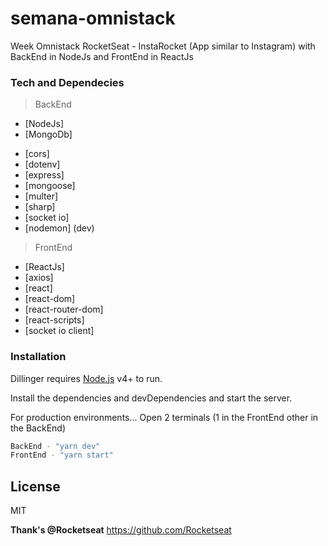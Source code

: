 # semana-omnistack

Week Omnistack RocketSeat - InstaRocket (App similar to Instagram) with BackEnd in NodeJs and FrontEnd in ReactJs

### Tech and Dependecies

> BackEnd
* [NodeJs]
* [MongoDb]
>
* [cors]
* [dotenv]
* [express]
* [mongoose]
* [multer]
* [sharp]
* [socket io]
* [nodemon] (dev)

> FrontEnd
* [ReactJs]
* [axios]
* [react]
* [react-dom]
* [react-router-dom]
* [react-scripts]
* [socket io client]

### Installation

Dillinger requires [Node.js](https://nodejs.org/) v4+ to run.

Install the dependencies and devDependencies and start the server.

For production environments...
 Open 2 terminals (1 in the FrontEnd other in the BackEnd)
```sh
BackEnd - "yarn dev"
FrontEnd - "yarn start"
```

License
----

MIT

**Thank's @Rocketseat**
https://github.com/Rocketseat
